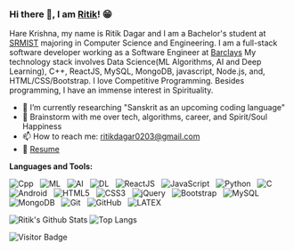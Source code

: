 ### Hi there 👋, I am [Ritik](https://ritikdagar.netlify.app/)! 😁
<!--
**Ritik2703/Ritik2703** is a ✨ _special_ ✨ repository because its `README.md` (this file) appears on your GitHub profile.
Here are some ideas to get you started:

- 🔭 I’m currently working on ...
- 🌱 I’m currently learning ...
- 👯 I’m looking to collaborate on ...
- 🤔 I’m looking for help with ...
- 💬 Ask me about ...
- 📫 How to reach me: ...
- 😄 Pronouns: ...
- ⚡ Fun fact: ...
- 🤔 I’m looking for help with Statistics
- 👯 I’m looking to collaborate on ...
-->

Hare Krishna, my name is Ritik Dagar and I am a Bachelor's student at [SRMIST](https://www.srmist.edu.in/) majoring in Computer Science and Engineering. I am a full-stack software developer working as a Software Engineer at [Barclays](https://home.barclays/) My technology stack involves Data Science(ML Algorithms, AI and Deep Learning), C++, ReactJS, MySQL, MongoDB, javascript, Node.js, and, HTML/CSS/Bootstrap. I love Competitive Programming. Besides programming, I have an immense interest in Spirituality.

- 🔭 I’m currently researching "Sanskrit as an upcoming coding language"
- 💬 Brainstorm with me over tech, algorithms, career, and Spirit/Soul Happiness
- 📫 How to reach me: ritikdagar0203@gmail.com
- 📝 [Resume](https://ritikdagar.netlify.app/assets/resume.470fb126a17fe0fbdaba42b22e7be3f9.pdf)

**Languages and Tools:** 

![Cpp](https://img.shields.io/badge/-Cpp-black?logo=cpp&style=social)&nbsp;&nbsp;
![ML](https://img.shields.io/badge/-Machine-Learning-black?logo=cpp&style=social)&nbsp;&nbsp;
![AI](https://img.shields.io/badge/-Artificial-Intelligence-black?logo=cpp&style=social)&nbsp;&nbsp;
![DL](https://img.shields.io/badge/-Deep-Learning-black?logo=cpp&style=social)&nbsp;&nbsp;
![ReactJS](https://img.shields.io/badge/-ReactJS%20Framework-black?logo=react&style=social)&nbsp;&nbsp;
![JavaScript](https://img.shields.io/badge/-JavaScript-black?logo=javascript&style=social)&nbsp;&nbsp;
![Python](https://img.shields.io/badge/-Python-black?logo=Python&style=social)&nbsp;&nbsp;
![C](https://img.shields.io/badge/-C-black?logo=c&style=social)&nbsp;&nbsp;
![Android](https://img.shields.io/badge/-Android-black?logo=android&style=social)&nbsp;&nbsp;
![HTML5](https://img.shields.io/badge/-HTML5-black?logo=html5&style=social)&nbsp;&nbsp;
![CSS3](https://img.shields.io/badge/-CSS3-black?logo=css3&style=social)&nbsp;&nbsp;
![jQuery](https://img.shields.io/badge/-jQuery-black?logo=jquery&style=social)&nbsp;&nbsp;
![Bootstrap](https://img.shields.io/badge/-Bootstrap-black?logo=bootstrap&style=social)&nbsp;&nbsp;
![MySQL](https://img.shields.io/badge/-MySQL-black?logo=mysql&style=social)&nbsp;&nbsp;
![MongoDB](https://img.shields.io/badge/-MongoDB-black?logo=mongodb&style=social)&nbsp;&nbsp;
![Git](https://img.shields.io/badge/-Git-black?logo=git&style=social)&nbsp;&nbsp;
![GitHub](https://img.shields.io/badge/-GitHub-black?logo=github&style=social)&nbsp;&nbsp;
![LATEX](https://img.shields.io/badge/-LATEX-black?logo=latex&style=social)&nbsp;&nbsp;

![Ritik's Github Stats](https://github-readme-stats.vercel.app/api?username=Ritik2703&count_private=true&show_icons=true&include_all_commits=true)
![Top Langs](https://github-readme-stats.vercel.app/api/top-langs/?username=Ritik2703&hide=Jupyter%20Notebook,matlab&layout=compact)

![Visitor Badge](https://visitor-badge.laobi.icu/badge?page_id=Ritik2703.Ritik2703)
